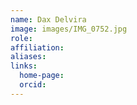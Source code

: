 ```yaml
---
name: Dax Delvira
image: images/IMG_0752.jpg
role: 
affiliation:
aliases:
links:
  home-page: 
  orcid: 
---
```



